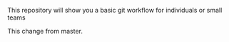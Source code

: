This repository will show you a basic git workflow for individuals or small teams

This change from master.

